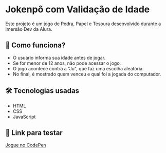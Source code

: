 # Jokenpô com Validação de Idade  

Este projeto é um jogo de Pedra, Papel e Tesoura desenvolvido durante a Imersão Dev da Alura.  

## 🚀 Como funciona?  
- O usuário informa sua idade antes de jogar.  
- Se for menor de 12 anos, não pode acessar o jogo.  
- O jogo acontece contra a "Ju", que faz uma escolha aleatória.  
- No final, é mostrado quem venceu e qual foi a jogada do computador.  

## 🛠️ Tecnologias usadas  
- HTML  
- CSS  
- JavaScript  

## 🔗 Link para testar  
[Jogue no CodePen](https://codepen.io/Julia-Gusson/pen/PwoXWzr)  
